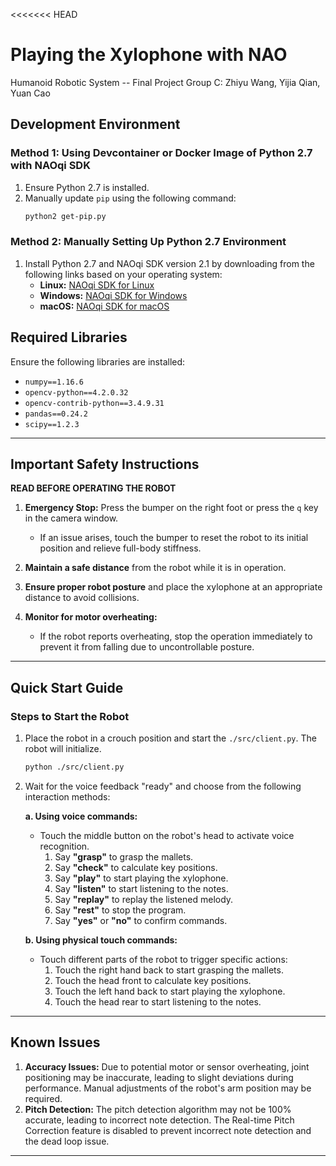 <<<<<<< HEAD
# Playing the Xylophone with NAO
Humanoid Robotic System -- Final Project
Group C: Zhiyu Wang, Yijia Qian, Yuan Cao

## Development Environment

### Method 1: Using Devcontainer or Docker Image of Python 2.7 with NAOqi SDK
1. Ensure Python 2.7 is installed.
2. Manually update `pip` using the following command:
   ```bash
   python2 get-pip.py
   ```

### Method 2: Manually Setting Up Python 2.7 Environment
1. Install Python 2.7 and NAOqi SDK version 2.1 by downloading from the following links based on your operating system:
   - **Linux:** [NAOqi SDK for Linux](https://corporate-internal-prod.aldebaran.com/en/support/nao-6/downloads-softwares/former-versions?os=49&category=76)
   - **Windows:** [NAOqi SDK for Windows](https://corporate-internal-prod.aldebaran.com/en/support/nao-6/downloads-softwares/former-versions?os=45&category=76)
   - **macOS:** [NAOqi SDK for macOS](https://corporate-internal-prod.aldebaran.com/en/support/nao-6/downloads-softwares/former-versions?os=47&category=76)

## Required Libraries
Ensure the following libraries are installed:

- `numpy==1.16.6`
- `opencv-python==4.2.0.32`
- `opencv-contrib-python==3.4.9.31`
- `pandas==0.24.2`
- `scipy==1.2.3`

---

## Important Safety Instructions

**READ BEFORE OPERATING THE ROBOT**

1. **Emergency Stop:** Press the bumper on the right foot or press the `q` key in the camera window.
   - If an issue arises, touch the bumper to reset the robot to its initial position and relieve full-body stiffness.

2. **Maintain a safe distance** from the robot while it is in operation.

3. **Ensure proper robot posture** and place the xylophone at an appropriate distance to avoid collisions.

4. **Monitor for motor overheating:**
   - If the robot reports overheating, stop the operation immediately to prevent it from falling due to uncontrollable posture.

---

## Quick Start Guide

### Steps to Start the Robot
1. Place the robot in a crouch position and start the `./src/client.py`. The robot will initialize.
    ```bash
   python ./src/client.py
   ```
2. Wait for the voice feedback "ready" and choose from the following interaction methods:

   **a. Using voice commands:**
   - Touch the middle button on the robot's head to activate voice recognition.
     1. Say **"grasp"** to grasp the mallets.
     2. Say **"check"** to calculate key positions.
     3. Say **"play"** to start playing the xylophone.
     4. Say **"listen"** to start listening to the notes.
     5. Say **"replay"** to replay the listened melody.
     6. Say **"rest"** to stop the program.
     7. Say **"yes"** or **"no"** to confirm commands.

   **b. Using physical touch commands:**
   - Touch different parts of the robot to trigger specific actions:
     1. Touch the right hand back to start grasping the mallets.
     2. Touch the head front to calculate key positions.
     3. Touch the left hand back to start playing the xylophone.
     4. Touch the head rear to start listening to the notes.

---

## Known Issues

1. **Accuracy Issues:** Due to potential motor or sensor overheating, joint positioning may be inaccurate, leading to slight deviations during performance. Manual adjustments of the robot's arm position may be required.
2. **Pitch Detection:** The pitch detection algorithm may not be 100% accurate, leading to incorrect note detection. The Real-time Pitch Correction feature is disabled to prevent incorrect note detection and the dead loop issue.

---